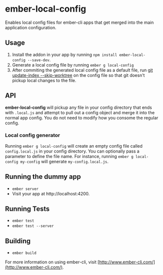 # ember-local-config

Enables local config files for ember-cli apps that get merged into the main application configuration.

## Usage

1. Install the addon in your app by running `npm install ember-local-config --save-dev`.
2. Generate a local config file by running `ember g local-config`
3. After commiting the generated local config file as a default file, run [git update-index --skip-worktree](http://git-scm.com/docs/git-update-index) on the config file so that git doesn't pickup local changes to the file.

## API


**ember-local-config** will pickup any file in your config directory that ends with `.local.js` and attempt to pull out a config object and merge it into the normal app config. You do not need to modify how you consome the regular config.

### Local config generator

Running `ember g local-config` will create an empty config file called `config.local.js` in your config directory. You can optionally pass a parameter to define the file name. For instance, running `ember g local-config my-config` will generate `my-config.local.js`.

## Running the dummy app

* `ember server`
* Visit your app at http://localhost:4200.

## Running Tests

* `ember test`
* `ember test --server`

## Building

* `ember build`

For more information on using ember-cli, visit [http://www.ember-cli.com/](http://www.ember-cli.com/).
